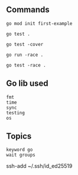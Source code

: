## Commands

    go mod init first-example

    go test .
    
    go test -cover

    go run -race .

    go test -race .


## Go lib used

    fmt
    time
    sync
    testing
    os


## Topics

    keyword go
    wait groups



ssh-add ~/.ssh/id_ed25519